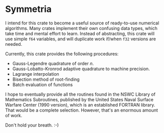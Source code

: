 # Symmetria

I intend for this crate to become a useful source of ready-to-use numerical algorithms.
Many crates implement their own confusing data types, which take time and mental effort
to learn. Instead of abstracting, this crate will use simple `f64` variables, and will
duplicate work if/when `f32` versions are needed.

Currently, this crate provides the following procedures:
- Gauss-Legendre quadrature of order *n*.
- Gauss-Lobatto-Kronrod adaptive quadrature to machine precision.
- Lagrange interpolation
- Bisection method of root-finding
- Batch evaluation of functions

I hope to eventually provide all the routines found in the NSWC Library of Mathematics Subroutines,
published by the United States Naval Surface Warfare Center (1990 version), which is an established
FORTRAN library. That would be a complete selection. However, that's an enormous amount of work.

Don't hold your breath. :-)
